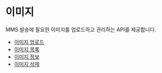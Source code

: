 # 이미지

MMS 발송에 필요한 이미지를 업로드하고 관리하는 API를 제공합니다.

* [이미지 업로드](https://github.com/solapi/documents/tree/3e25e2f0ec550ab91a6b2f5e2f285464dc36e170/3.%20ms/4.%20messages-v4/5.%20images/1.%20uploadImage.md)
* [이미지 목록](https://github.com/solapi/documents/tree/3e25e2f0ec550ab91a6b2f5e2f285464dc36e170/3.%20ms/4.%20messages-v4/5.%20images/2.%20getImageList.md)
* [이미지 정보](https://github.com/solapi/documents/tree/3e25e2f0ec550ab91a6b2f5e2f285464dc36e170/3.%20ms/4.%20messages-v4/5.%20images/3.%20getImageInfo.md)
* [이미지 삭제](https://github.com/solapi/documents/tree/3e25e2f0ec550ab91a6b2f5e2f285464dc36e170/3.%20ms/4.%20messages-v4/5.%20images/4.%20deleteImages.md)

